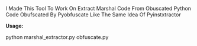 I Made This Tool To Work On Extract Marshal Code From Obuscated Python Code Obufscated By Pyobfuscate Like The Same Idea Of Pyinstxtractor

**Usage:**

python marshal_extractor.py obfuscate.py
